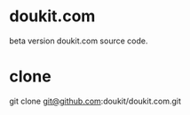 # doukit.com
beta version doukit.com source code.

# clone
git clone git@github.com:doukit/doukit.com.git
